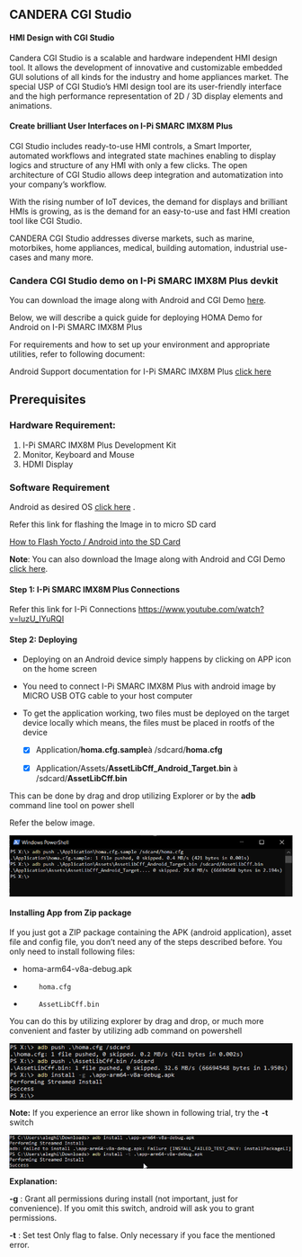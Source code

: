 ## **CANDERA CGI Studio**

<div class="bullets">

#### **HMI Design with CGI Studio**

Candera CGI Studio is a scalable and hardware independent HMI design tool. It allows the development of innovative and customizable embedded GUI solutions of all kinds for the industry and home appliances market. The special USP of CGI Studio’s HMI design tool are its user-friendly interface and the high performance representation of 2D / 3D display elements and animations.

 

#### **Create brilliant User Interfaces on I-Pi SMARC IMX8M Plus**

CGI Studio includes ready-to-use HMI controls, a Smart Importer, automated workflows and integrated state machines enabling to display logics and structure of any HMI with only a few clicks. The open architecture of CGI Studio allows deep integration and automatization into your company’s workflow.

 

With the rising number of IoT devices, the demand for displays and brilliant HMIs is growing, as is the demand for an easy-to-use and fast HMI creation tool like CGI Studio.

CANDERA CGI Studio addresses diverse markets, such as marine, motorbikes, home appliances, medical, building automation, industrial use-cases and many more.

 

### Candera CGI Studio demo on I-Pi SMARC IMX8M Plus devkit

You can download the image along with Android and CGI Demo [here](https://hq0epm0west0us0storage.blob.core.windows.net/$web/public/SMARC/LEC-iMX8MP/Images/SoftwarePartner/LEC-IMX8MP_2G_IPi_SMARC_Plus_Android_CGI_demo.zip).


Below, we will describe a quick guide for deploying HOMA Demo for Android on I-Pi SMARC IMX8M Plus

For requirements and how to set up your environment and appropriate utilities, refer to following document:

Android Support documentation for I-Pi SMARC IMX8M Plus [click here](AndroidImages.html)

## Prerequisites

### **Hardware Requirement:**

1. I-Pi SMARC IMX8M Plus Development Kit
2. Monitor, Keyboard and Mouse
3. HDMI Display

### **Software Requirement**

Android as desired OS [click here](https://www.ipi.wiki/pages/downloads-imx8mplus) .

Refer this link for flashing the Image in to micro SD card

 [How to Flash Yocto / Android into the SD Card](HowToFlashImageSD.html)

**Note**: You can also download the Image along with Android and CGI Demo [click here](https://hq0epm0west0us0storage.blob.core.windows.net/$web/public/SMARC/LEC-iMX8MP/Images/SoftwarePartner/LEC-IMX8MP_2G_IPi_SMARC_Plus_Android_CGI_demo.zip).

#### Step 1: I-Pi SMARC IMX8M Plus Connections

Refer this link for I-Pi Connections
<https://www.youtube.com/watch?v=luzU_IYuRQI>

#### **Step 2**: Deploying

- Deploying on an Android device simply happens by clicking on APP icon on the home screen

- You need to connect I-Pi SMARC IMX8M Plus with android image by MICRO USB OTG cable to your host computer

- To get the application working, two files must be deployed on the target device locally which means, the files must be placed in rootfs of the device

  - [x] Application/**homa.cfg.sample**à /sdcard/**homa.cfg**


  - [x] Application/Assets/**AssetLibCff_Android_Target.bin** à /sdcard/**AssetLibCff.bin**

This can be done by drag and drop utilizing Explorer or by the **adb** command line tool on power shell

Refer the below image.

<img src="CanderaCGIStudioPage.assets/Homaa.png" alt="homaa" style="zoom:100%; margin-left: auto; margin-right: auto; display: block;" />




#### Installing App from Zip package

If you just got a ZIP package containing the APK (android application), asset file and config file, you don’t need any of the steps described before. You only need to install following files:

- homa-arm64-v8a-debug.apk

-         homa.cfg
-         AssetLibCff.bin

 You can do this by utilizing explorer by drag and drop, or much more convenient and faster by utilizing adb command on powershell



<img src="CanderaCGIStudioPage.assets/Homab.png" alt="homa2" style="zoom:100%; margin-left: auto; margin-right: auto; display: block;" />



**Note:** If you experience an error like shown in following trial, try the **-t** switch 



<img src="CanderaCGIStudioPage.assets/Homac.png" alt="homa3" style="zoom:100%; margin-left: auto; margin-right: auto; display: block;" />



**Explanation:**

**-g**  : Grant all permissions during install (not important, just for convenience). If you omit this switch, android will ask you to grant permissions.

**-t**   : Set test Only flag to false. Only necessary if you face the mentioned error.







</div>

 